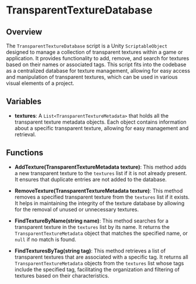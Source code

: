 # TransparentTextureDatabase

## Overview
The `TransparentTextureDatabase` script is a Unity `ScriptableObject` designed to manage a collection of transparent textures within a game or application. It provides functionality to add, remove, and search for textures based on their names or associated tags. This script fits into the codebase as a centralized database for texture management, allowing for easy access and manipulation of transparent textures, which can be used in various visual elements of a project.

## Variables
- **textures**: A `List<TransparentTextureMetadata>` that holds all the transparent texture metadata objects. Each object contains information about a specific transparent texture, allowing for easy management and retrieval.

## Functions
- **AddTexture(TransparentTextureMetadata texture)**: This method adds a new transparent texture to the `textures` list if it is not already present. It ensures that duplicate entries are not added to the database.

- **RemoveTexture(TransparentTextureMetadata texture)**: This method removes a specified transparent texture from the `textures` list if it exists. It helps in maintaining the integrity of the texture database by allowing for the removal of unused or unnecessary textures.

- **FindTextureByName(string name)**: This method searches for a transparent texture in the `textures` list by its name. It returns the `TransparentTextureMetadata` object that matches the specified name, or `null` if no match is found.

- **FindTexturesByTag(string tag)**: This method retrieves a list of transparent textures that are associated with a specific tag. It returns all `TransparentTextureMetadata` objects from the `textures` list whose tags include the specified tag, facilitating the organization and filtering of textures based on their characteristics.